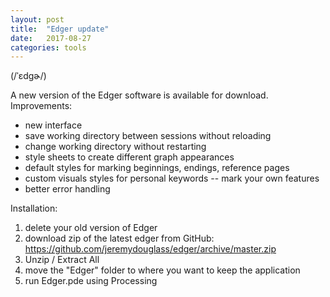 ```yaml
---
layout: post
title:  "Edger update"
date:   2017-08-27
categories: tools
---
```


(/ˈɛdɡɚ/) 

A new version of the Edger software is available for download. Improvements:

-  new interface
-  save working directory between sessions without reloading
-  change working directory without restarting
-  style sheets to create different graph appearances
-  default styles for marking beginnings, endings, reference pages
-  custom visuals styles for personal keywords -- mark your own features
-  better error handling

Installation:

1. delete your old version of Edger
2. download zip of the latest edger from GitHub: <https://github.com/jeremydouglass/edger/archive/master.zip>
3. Unzip / Extract All
4. move the "Edger" folder to where you want to keep the application
4. run Edger.pde using Processing

